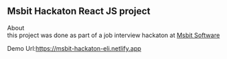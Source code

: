 ## Msbit Hackaton React JS project

About<br/>
this project was done as part of a job interview hackaton at <a href="https://www.msbitsoftware.com/">Msbit Software<a/>
  
Demo Url:https://msbit-hackaton-eli.netlify.app
